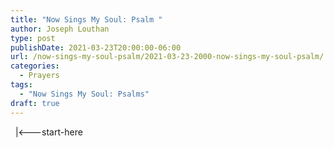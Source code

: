 ```yaml
---
title: "Now Sings My Soul: Psalm "
author: Joseph Louthan
type: post
publishDate: 2021-03-23T20:00:00-06:00
url: /now-sings-my-soul-psalm/2021-03-23-2000-now-sings-my-soul-psalm/
categories:
  - Prayers
tags:
  - "Now Sings My Soul: Psalms"
draft: true
---
```

<div style="font-variant: small-caps;">

</div>
&nbsp;
    |<---start-here
